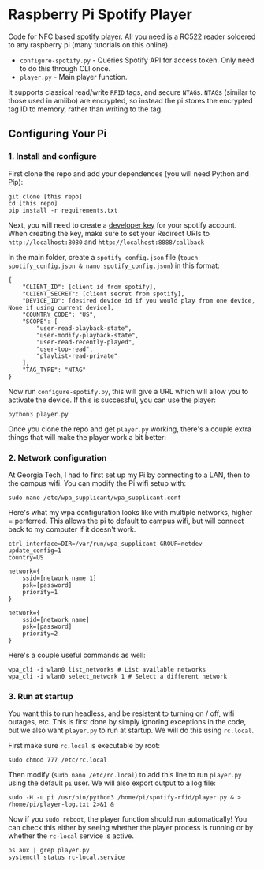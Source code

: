 # Raspberry Pi Spotify Player
Code for NFC based spotify player. All you need is a RC522 reader soldered to any raspberry pi (many tutorials on this online).

- `configure-spotify.py` - Queries Spotify API for access token. Only need to do this through CLI once.
- `player.py` - Main player function. 

It supports classical read/write `RFID` tags, and secure `NTAG`s. `NTAG`s (similar to those used in amiibo) are encrypted, so instead the pi stores the encrypted tag ID to memory, rather than writing to the tag.

## Configuring Your Pi
### 1. Install and configure

First clone the repo and add your dependences (you will need Python and Pip):

```
git clone [this repo]
cd [this repo]
pip install -r requirements.txt
```

Next, you will need to create a [developer key](https://developer.spotify.com/dashboard) for your spotify account. When creating the key, make sure to set your Redirect URIs to `http://localhost:8080` and `http://localhost:8888/callback`

In the main folder, create a `spotify_config.json` file (`touch spotify_config.json & nano spotify_config.json`) in this format:

```
{
    "CLIENT_ID": [client id from spotify],
    "CLIENT_SECRET": [client secret from spotify],
    "DEVICE_ID": [desired device id if you would play from one device, None if using current device],
    "COUNTRY_CODE": "US",
    "SCOPE": [
        "user-read-playback-state", 
        "user-modify-playback-state", 
        "user-read-recently-played",
        "user-top-read",
        "playlist-read-private"
    ],
    "TAG_TYPE": "NTAG"
}
```

Now run `configure-spotify.py`, this will give a URL which will allow you to activate the device. If this is successful, you can use the player:

```
python3 player.py
```

Once you clone the repo and get `player.py` working, there's a couple extra things that will make the player work a bit better:

### 2. Network configuration

At Georgia Tech, I had to first set up my Pi by connecting to a LAN, then to the campus wifi. You can modify the Pi wifi setup with:

`sudo nano /etc/wpa_supplicant/wpa_supplicant.conf`

Here's what my wpa configuration looks like with multiple networks, higher = perferred. This allows the pi to default to campus wifi, but will connect back to my computer if it doesn't work.

```
ctrl_interface=DIR=/var/run/wpa_supplicant GROUP=netdev
update_config=1
country=US

network={
    ssid=[network name 1]
    psk=[password]
    priority=1
}

network={
    ssid=[network name]
    psk=[password]
    priority=2
}
```

Here's a couple useful commands as well:

```
wpa_cli -i wlan0 list_networks # List available networks
wpa_cli -i wlan0 select_network 1 # Select a different network
```

### 3. Run at startup
You want this to run headless, and be resistent to turning on / off, wifi outages, etc. This is first done by simply ignoring exceptions in the code, but we also want `player.py` to run at startup. We will do this using `rc.local`. 

First make sure `rc.local` is executable by root:

```
sudo chmod 777 /etc/rc.local
```

Then modify (`sudo nano /etc/rc.local`) to add this line to run `player.py` using the default `pi` user. We will also export output to a log file:

```
sudo -H -u pi /usr/bin/python3 /home/pi/spotify-rfid/player.py & > /home/pi/player-log.txt 2>&1 &
```

Now if you `sudo reboot`, the player function should run automatically! You can check this either by seeing whether the player process is running or by whether the `rc-local` service is active.

```
ps aux | grep player.py
systemctl status rc-local.service
```
